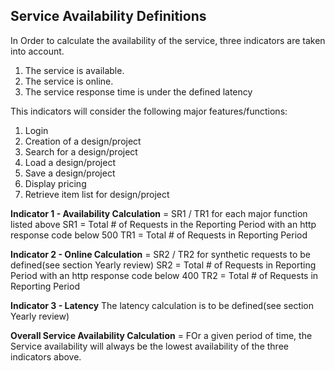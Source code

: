 ## Service Availability Definitions

In Order to calculate the availability of the service, three indicators are taken into account.

1. The service is available.
2. The service is online.
3. The service response time is under the defined latency

This indicators will consider the following major features/functions:

1. Login
2. Creation of a design/project
3. Search for a design/project
4. Load a design/project
5. Save a design/project
6. Display pricing
7. Retrieve item list for design/project

**Indicator 1 - Availability Calculation** = SR1 / TR1 for each major function listed above 
SR1 = Total # of Requests in the Reporting Period with an http response code below 500
TR1 = Total # of Requests in Reporting Period

**Indicator 2 - Online Calculation** = SR2 / TR2 for synthetic requests to be defined(see section Yearly review)
SR2 = Total # of Requests in Reporting Period with an http response code below 400
TR2 = Total # of Requests in Reporting Period

**Indicator 3 - Latency** The latency calculation is to be defined(see section Yearly review)

**Overall Service Availability Calculation** = FOr a given period of time, the Service availability will always be the lowest availability of the three indicators above.
